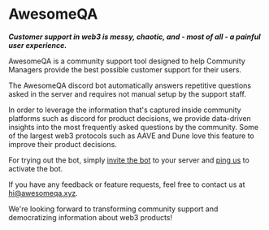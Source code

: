 # AwesomeQA
***Customer support in web3 is messy, chaotic, and - most of all - a painful user experience.***

AwesomeQA is a community support tool designed to help Community Managers provide the best possible customer support for their users.

The AwesomeQA discord bot automatically answers repetitive questions asked in the server and requires not manual setup by the support staff.

In order to leverage the information that's captured inside community platforms such as discord for product decisions, we provide data-driven insights into the most frequently asked questions by the community. Some of the largest web3 protocols such as AAVE and Dune love this feature to improve their product decisions.

For trying out the bot, simply [invite the bot](https://awesomeqa.xyz/) to your server and [ping us](mailto:hi@awesomeqa.xyz) to activate the bot.

If you have any feedback or feature requests, feel free to contact us at [hi@awesomeqa.xyz](mailto:hi@awesomeqa.xyz).

We're looking forward to transforming community support and democratizing information about web3 products!
